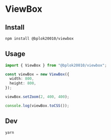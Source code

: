 # ViewBox

## Install

```sh
npm install @bplok20010/viewbox
```

## Usage

```ts
import { ViewBox } from "@bplok20010/viewbox";

const viewBox = new ViewBox({
  width: 800,
  height: 800,
});

viewBox.setZoom(2, 400, 400);

console.log(viewBox.toCSS());
```

## Dev

```
yarn

```
